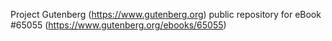 Project Gutenberg (https://www.gutenberg.org) public repository for
eBook #65055 (https://www.gutenberg.org/ebooks/65055)
